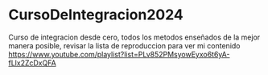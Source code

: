 # CursoDeIntegracion2024
Curso de integracion desde cero, todos los metodos enseñados de la mejor manera posible, revisar la lista de reproduccion para ver mi contenido
https://www.youtube.com/playlist?list=PLv852PMsyowEyxo6t6yA-fLlx2ZcDxQFA
